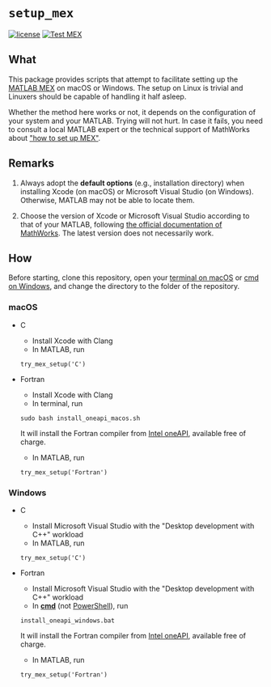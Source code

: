 # `setup_mex`

[![license](https://img.shields.io/badge/license-LGPLv3+-blue)](https://github.com/equipez/setup_mex/blob/main/LICENCE.txt)
[![Test MEX](https://github.com/equipez/setup_mex/actions/workflows/setup_mex.yml/badge.svg)](https://github.com/equipez/setup_mex/actions/workflows/setup_mex.yml)

## What

This package provides scripts that attempt to facilitate setting up the
[MATLAB MEX](https://www.mathworks.com/help/matlab/ref/mex.html) on macOS or Windows.
The setup on Linux is trivial and Linuxers should be capable of handling it half asleep.

Whether the method here works or not, it depends on the configuration of your system and your MATLAB.
Trying will not hurt. In case it fails, you need to consult a local MATLAB expert or the technical support
of MathWorks about ["how to set up MEX"](https://www.mathworks.com/help/matlab/ref/mex.html).

## Remarks

1. Always adopt the **default options** (e.g., installation directory) when installing Xcode (on macOS) or
   Microsoft Visual Studio (on Windows). Otherwise, MATLAB may not be able to locate them.

2. Choose the version of Xcode or Microsoft Visual Studio according to that of your
   MATLAB, following [the official documentation of MathWorks](https://www.mathworks.com/support/requirements/supported-compilers.html).
   The latest version does not necessarily work.

## How

Before starting, clone this repository, open your [terminal on macOS](https://en.wikipedia.org/wiki/List_of_macOS_built-in_apps#Terminal)
or [cmd on Windows](https://en.wikipedia.org/wiki/Cmd.exe), and
change the directory to the folder of the repository.

### macOS

- C

    - Install Xcode with Clang
    - In MATLAB, run
    ```
    try_mex_setup('C')
    ```

- Fortran

    - Install Xcode with Clang
    - In terminal, run
    ```
    sudo bash install_oneapi_macos.sh
    ```
    It will install the Fortran compiler from [Intel oneAPI](https://www.intel.com/content/www/us/en/developer/tools/oneapi/overview.html), available free of charge. 
    - In MATLAB, run
    ```
    try_mex_setup('Fortran')
    ```

### Windows

- C

    - Install Microsoft Visual Studio with the "Desktop development with C++" workload
    - In MATLAB, run
    ```
    try_mex_setup('C')
    ```

- Fortran

    - Install Microsoft Visual Studio with the "Desktop development with C++" workload
    - In [**cmd**](https://en.wikipedia.org/wiki/Cmd.exe) (not [PowerShell](https://en.wikipedia.org/wiki/PowerShell)), run
    ```
    install_oneapi_windows.bat
    ```
    It will install the Fortran compiler from [Intel oneAPI](https://www.intel.com/content/www/us/en/developer/tools/oneapi/overview.html), available free of charge. 
    - In MATLAB, run
    ```
    try_mex_setup('Fortran')
    ```
